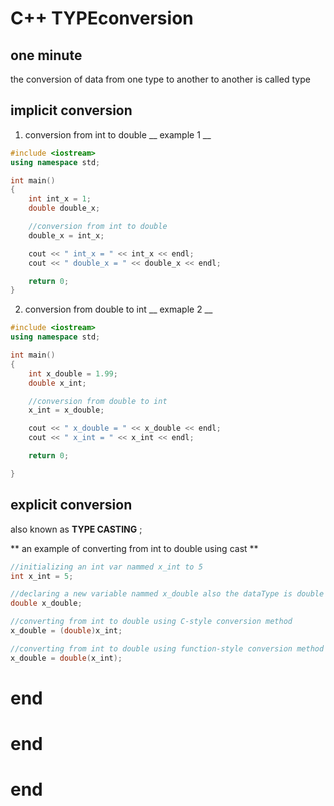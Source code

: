 # C++ TYPEconversion

## one minute 
the conversion of data from one type to another to another is called type



## implicit conversion

1. conversion from int to double
__ example 1 __
```c++
#include <iostream>
using namespace std;

int main()
{
	int int_x = 1;
	double double_x;

	//conversion from int to double 
	double_x = int_x;

	cout << " int_x = " << int_x << endl;
	cout << " double_x = " << double_x << endl;

	return 0;
}
```

2. conversion from double to int
__ exmaple 2 __
```c++
#include <iostream>
using namespace std;

int main()
{
	int x_double = 1.99;
	double x_int;

	//conversion from double to int
	x_int = x_double;

	cout << " x_double = " << x_double << endl;
	cout << " x_int = " << x_int << endl;

	return 0;

}

```






## explicit conversion
also known as **TYPE CASTING** ;

** an example of converting from int to double using cast **
```c++
//initializing an int var nammed x_int to 5
int x_int = 5;

//declaring a new variable nammed x_double also the dataType is double
double x_double;

//converting from int to double using C-style conversion method
x_double = (double)x_int;

//converting from int to double using function-style conversion method
x_double = double(x_int);

```


# end
# end
# end
